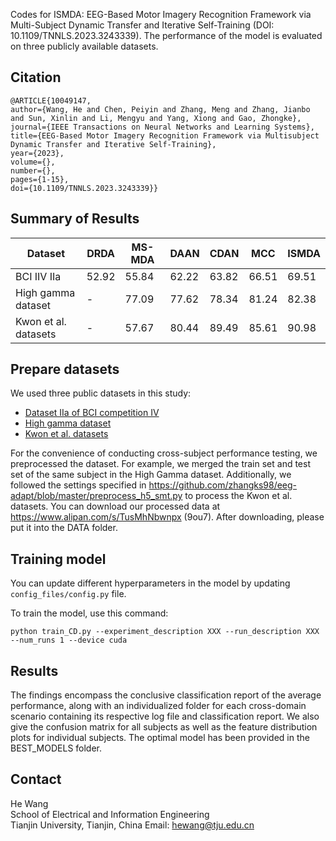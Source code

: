 Codes for ISMDA: EEG-Based Motor Imagery Recognition Framework via Multi-Subject Dynamic Transfer and Iterative Self-Training (DOI: 10.1109/TNNLS.2023.3243339). The performance of the model is evaluated on three publicly available datasets.

## Citation
```
@ARTICLE{10049147,
author={Wang, He and Chen, Peiyin and Zhang, Meng and Zhang, Jianbo and Sun, Xinlin and Li, Mengyu and Yang, Xiong and Gao, Zhongke},
journal={IEEE Transactions on Neural Networks and Learning Systems}, 
title={EEG-Based Motor Imagery Recognition Framework via Multisubject Dynamic Transfer and Iterative Self-Training}, 
year={2023},
volume={},
number={},
pages={1-15},
doi={10.1109/TNNLS.2023.3243339}}
```

## Summary of Results

| Dataset | DRDA | MS-MDA | DAAN | CDAN | MCC | ISMDA |
|-|-|-|-|-|-|-|
| BCI IIV IIa | 52.92 | 55.84 | 62.22 | 63.82 | 66.51 | 69.51 |
| High gamma dataset | - | 77.09 | 77.62 | 78.34 | 81.24 | 82.38 |
| Kwon et al. datasets | - | 57.67 | 80.44 | 89.49 | 85.61 | 90.98 |


## Prepare datasets
We used three public datasets in this study:
- [Dataset IIa of BCI competition IV](https://www.bbci.de/competition/iv/)
- [High gamma dataset](https://github.com/robintibor/high-gamma-dataset)
- [Kwon et al. datasets](http://gigadb.org/dataset/100542)


For the convenience of conducting cross-subject performance testing, we preprocessed the dataset. For example, we merged the train set and test set of the same subject in the High Gamma dataset. Additionally, we followed the settings specified in https://github.com/zhangks98/eeg-adapt/blob/master/preprocess_h5_smt.py to process the Kwon et al. datasets. You can download our processed data at https://www.alipan.com/s/TusMhNbwnpx (9ou7). After downloading, please put it into the DATA folder.


## Training model 
You can update different hyperparameters in the model by updating `config_files/config.py` file.

To train the model, use this command:
```
python train_CD.py --experiment_description XXX --run_description XXX --num_runs 1 --device cuda
```

## Results

The findings encompass the conclusive classification report of the average performance, along with an individualized folder for each cross-domain scenario containing its respective log file and classification report. We also give the confusion matrix for all subjects as well as the feature distribution plots for individual subjects. The optimal model has been provided in the BEST_MODELS folder.

## Contact
He Wang   
School of Electrical and Information Engineering  
Tianjin University, Tianjin, China
Email: hewang@tju.edu.cn

